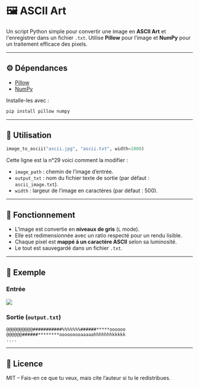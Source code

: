 # 🖼️ ASCII Art

Un script Python simple pour convertir une image en **ASCII Art** et l'enregistrer dans un fichier `.txt`. Utilise **Pillow** pour l’image et **NumPy** pour un traitement efficace des pixels.

---

## ⚙️ Dépendances

* [Pillow](https://python-pillow.org/)
* [NumPy](https://numpy.org/)

Installe-les avec :

```bash
pip install pillow numpy
```

---

## 🚀 Utilisation

```python
image_to_ascii("ascii.jpg", "ascii.txt", width=1000)
```

Cette ligne est la n°29 voici comment la modifier :
* `image_path` : chemin de l’image d’entrée.
* `output_txt` : nom du fichier texte de sortie (par défaut : `ascii_image.txt`).
* `width` : largeur de l’image en caractères (par défaut : 500).

---

## 🧠 Fonctionnement

* L’image est convertie en **niveaux de gris** (`L` mode).
* Elle est redimensionnée avec un ratio respecté pour un rendu lisible.
* Chaque pixel est **mappé à un caractère ASCII** selon sa luminosité.
* Le tout est sauvegardé dans un fichier `.txt`.

---

## 📌 Exemple

### Entrée

![](exemple.jpg)

### Sortie (`output.txt`)

```
@@@@@@@@@@###########%%%%%%%######*****oooooo
@@@@@@######********ooooooooaaaaahhhhhhhkkkkk
....
```

---

## 📄 Licence

MIT – Fais-en ce que tu veux, mais cite l’auteur si tu le redistribues.
